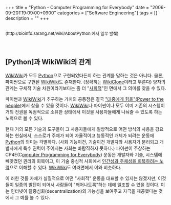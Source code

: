 +++
title = "Python - Computer Programming for Everybody"
date = "2006-09-20T19:09:00+0900"
categories = ["Software Engineering"]
tags = []
description = ""
+++
<span class="copyright_entry" style="display:block;" title="Python - Computer Programming for Everybody@@**@@http://shed.egloos.com/1417185"></span>
<h2 id="head-0f2d42d27faca8bc280eeb53e481483e2b024da0"><font size="2"><span style="font-weight: normal;">(http://bioinfo.sarang.net/wiki/AboutPython 에서 일부 발췌)</span></font><br></h2>
<br>
<h2 id="head-0f2d42d27faca8bc280eeb53e481483e2b024da0">[Python]과 WikiWiki의 관계</h2> 
<span class="anchor" id="line-46"></span>
<span class="anchor" id="line-47"></span>
<p class="line867"><a href="http://bioinfo.sarang.net/wiki/WikiWiki">WikiWiki</a>가 모두 <a href="http://bioinfo.sarang.net/wiki/Python">Python</a>으로 구현되었다든지 하는 관계를 말하는 것은 아니다. 물론, 파이썬으로 구현된 <a href="http://bioinfo.sarang.net/wiki/WikiWiki">WikiWiki</a>도 존재한다. (정확히는 <a href="http://bioinfo.sarang.net/wiki/WikiClone">WikiClone</a>이라고 부른다) 양자의 관계는 구체적 기술 차원이라기보다는 좀 더 "<span style="text-decoration: underline;">사회적</span>"인 면에서 그 의미를 찾을 수 있다. <span class="anchor" id="line-48"></span><span class="anchor" id="line-49"></span></p>
<p class="line862">파이썬과 <a href="http://bioinfo.sarang.net/wiki/WikiWiki">WikiWiki</a>가 추구하는 가치의 공통점은 결국 <span style="text-decoration: underline;">"대중에게 힘을"(Power to the people)</span>에서 찾을 수 있을 것이다. <a href="http://bioinfo.sarang.net/wiki/WikiWiki">WikiWiki</a>나 파이썬이나 모두 이미 기존의 시스템이 거의 전권을 독점적으로 소유한 상태에서 이것을 사용자들에게 나눠줄 수 있도록 하는 노력으로 볼 수 있다. <span class="anchor" id="line-50"></span><span class="anchor" id="line-51"></span></p>
<p class="line862">현재 거의 모든 기술과 도구들이 그 사용자들에게 일방적으로 어떤 방식의 사용을 강요하는 현실에서, 스스로가 주체가 되어 자율적이고 능동적인 개체가 되려는 운동에 <a href="http://bioinfo.sarang.net/wiki/Python">Python</a>의 의미는 각별하다. (사회 기능이건, 기술이건 개발자와 사용자가 분리되고 개발자에게 특수 권력이 주어지는 사회는 바람직하지 못하다.) 파이썬이 주창하는 CP4E(C<span style="text-decoration: underline;">omputer Programming for Everybody</span>) 운동은 개발자와 기술, 시스템에 빼앗겼던 권리의 회복이고, 이 기술 중심적 사회에서 <span style="text-decoration: underline;">인간성과 주체성을 회복하려는 노력</span>으로 이해할 수 있다. <a href="http://bioinfo.sarang.net/wiki/WikiWiki">WikiWiki</a>도 여러면에서 이와 비슷하다. <span class="anchor" id="line-52"></span><span class="anchor" id="line-53"></span></p>이 러한 것들 자체가 실질적으로 어떤 "사회적" 운동을 대표할 수 있지는 않겠지만, 이것들이 일종의 발단이 되어서 사람들이 "깨어나도록"하는 데에 일조할 수 있을 것이다. 이는 인터넷이 탈중심화(decentralization)의 가능성을 보여주고 자극을 제공했다는 것에서 그 예를 볼 수 있다. 
<!--
       <rdf:RDF xmlns:rdf="http://www.w3.org/1999/02/22-rdf-syntax-ns#"
		    xmlns:dc="http://purl.org/dc/elements/1.1/"
		    xmlns:trackback="http://madskills.com/public/xml/rss/module/trackback/">
       <rdf:Description
	        rdf:about="http://shed.egloos.com/1417185"
	        dc:identifier="http://shed.egloos.com/1417185"
	        dc:title="Python - Computer Programming for Everybody"
	        trackback:ping="http://shed.egloos.com/tb/1417185"/>
       </rdf:RDF>
       -->

<ul></ul>
